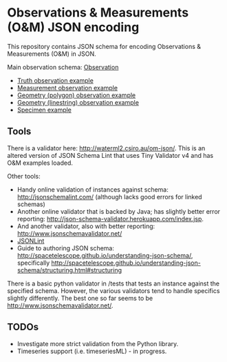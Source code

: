# Observations & Measurements (O&M) JSON encoding

This repository contains JSON schema for encoding Observations & Measurements (O&M) in JSON. 

Main observation schema: [Observation](https://github.com/peterataylor/om-json/blob/master/Observation.json)
   * [Truth observation example](https://github.com/peterataylor/om-json/blob/master/observation-boolean-1.json)
   * [Measurement observation example](https://github.com/peterataylor/om-json/blob/master/observation-measure-1.json)
   * [Geometry (polygon) observation example](https://github.com/peterataylor/om-json/blob/master/observation-geometry-polygon-1.json)
   * [Geometry (linestring) observation example](https://github.com/peterataylor/om-json/blob/master/observation-geometry-linestring-1.json)
   * [Specimen example](https://github.com/peterataylor/om-json/blob/master/sample-specimen-1.json)

## Tools

There is a validator here: http://waterml2.csiro.au/om-json/. This is an altered version of JSON Schema Lint that uses Tiny Validator v4 and has O&M examples loaded. 

Other tools:
  * Handy online validation of instances against schema: http://jsonschemalint.com/ (although lacks good errors for linked schemas)
  * Another online validator that is backed by Java; has slightly better error reporting: http://json-schema-validator.herokuapp.com/index.jsp. 
  * And another validator, also with better reporting: http://www.jsonschemavalidator.net/
  * [JSONLint](http://jsonlint.com)
  * Guide to authoring JSON schema: http://spacetelescope.github.io/understanding-json-schema/, specifically http://spacetelescope.github.io/understanding-json-schema/structuring.html#structuring

  There is a basic python validator in /tests that tests an instance against the specified schema. However, the various validators tend to handle specifics slightly differently. 
  The best one so far seems to be http://www.jsonschemavalidator.net/. 

## TODOs

  * Investigate more strict validation from the Python library. 
  * Timeseries support (i.e. timeseriesML) - in progress. 
